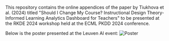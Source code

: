 This repository contains the online appendices of the paper by Tiukhova et al. (2024) titled "Should I Change My Course? Instructional Design Theory-Informed Learning Analytics Dashboard for Teachers" to be presented at the RKDE 2024 workshop held at the ECML PKDD 2024 conference.  

Below is the poster presented at the Leuven AI event: 
![Poster](https://github.com/user-attachments/assets/de40201a-7d68-4145-95b6-b74413e0e0f6)
